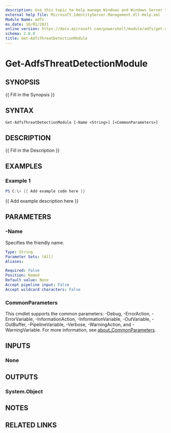 ```yaml
---
description: Use this topic to help manage Windows and Windows Server technologies with Windows PowerShell.
external help file: Microsoft.IdentityServer.Management.dll-Help.xml
Module Name: adfs
ms.date: 10/01/2021
online version: https://docs.microsoft.com/powershell/module/adfs/get-adfsthreatdetectionmodule?view=windowsserver2022-ps&wt.mc_id=ps-gethelp
schema: 2.0.0
title: Get-AdfsThreatDetectionModule
---
```


# Get-AdfsThreatDetectionModule

## SYNOPSIS
{{ Fill in the Synopsis }}

## SYNTAX

```
Get-AdfsThreatDetectionModule [-Name <String>] [<CommonParameters>]
```

## DESCRIPTION
{{ Fill in the Description }}

## EXAMPLES

### Example 1
```powershell
PS C:\> {{ Add example code here }}
```

{{ Add example description here }}

## PARAMETERS

### -Name
Specifies the friendly name.

```yaml
Type: String
Parameter Sets: (All)
Aliases:

Required: False
Position: Named
Default value: None
Accept pipeline input: False
Accept wildcard characters: False
```

### CommonParameters
This cmdlet supports the common parameters: -Debug, -ErrorAction, -ErrorVariable, -InformationAction, -InformationVariable, -OutVariable, -OutBuffer, -PipelineVariable, -Verbose, -WarningAction, and -WarningVariable. For more information, see [about_CommonParameters](https://go.microsoft.com/fwlink/?LinkID=113216).

## INPUTS

### None

## OUTPUTS

### System.Object
## NOTES

## RELATED LINKS
